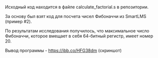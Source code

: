 Исходный код находится в файле calculate_factorial.s в репозитории. 

За основу был взят код для посчета чисел Фибоначчи из SmartLMS (пример #2).

По результатам исследования получилось, что максимальное число Фибоначчи, которое вмещает в себя 64-битный регистр, имеет номер 20.

Вывод программы - https://ibb.co/HFG38dm (скриншот)
